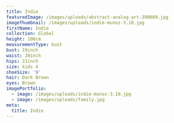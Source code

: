 ```yaml
---
title: Indie
featuredImage: /images/uploads/abstract-analog-art-390089.jpg
imageThumbnail: /images/uploads/indie-munoz-3.10.jpg
firstName: Indie
collection: Global
height: 100cm
measurementType: bust
bust: 19inch
waist: 20inch
hips: 21inch
size: kids 4
shoeSize: '9'
hair: Dark Brown
eyes: Brown
imagePortfolio:
  - image: /images/uploads/indie-munoz-3.10.jpg
  - image: /images/uploads/family.jpg
meta:
  title: Indie
---
```


